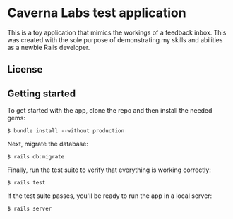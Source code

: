 # Caverna Labs test application

This is a toy application that mimics the workings of a feedback inbox. This was created with the sole purpose of demonstrating my skills and abilities as a newbie Rails developer.

## License


## Getting started

To get started with the app, clone the repo and then install the needed gems:

```
$ bundle install --without production
```

Next, migrate the database:

```
$ rails db:migrate
```

Finally, run the test suite to verify that everything is working correctly:

```
$ rails test
```

If the test suite passes, you'll be ready to run the app in a local server:

```
$ rails server
```
